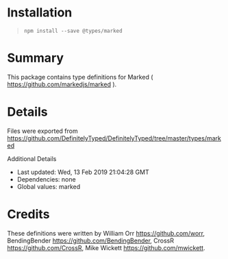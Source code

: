 # Installation
> `npm install --save @types/marked`

# Summary
This package contains type definitions for Marked ( https://github.com/markedjs/marked ).

# Details
Files were exported from https://github.com/DefinitelyTyped/DefinitelyTyped/tree/master/types/marked

Additional Details
 * Last updated: Wed, 13 Feb 2019 21:04:28 GMT
 * Dependencies: none
 * Global values: marked

# Credits
These definitions were written by William Orr <https://github.com/worr>, BendingBender <https://github.com/BendingBender>, CrossR <https://github.com/CrossR>, Mike Wickett <https://github.com/mwickett>.
